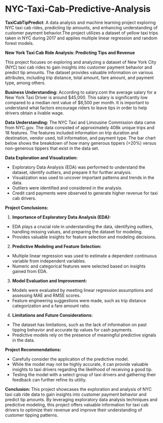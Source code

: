 # NYC-Taxi-Cab-Predictive-Analysis
**TaxiCabTipPredict**: A data analysis and machine learning project exploring NYC taxi cab rides, predicting tip amounts, and enhancing understanding of customer payment behavior.The project utilizes a dataset of yellow taxi trips taken in NYC during 2017 and applies multiple linear regression and random forest models.

**New York Taxi Cab Ride Analysis: Predicting Tips and Revenue**

This project focuses on exploring and analyzing a dataset of New York City (NYC) taxi cab rides to gain insights into customer payment behavior and predict tip amounts. The dataset provides valuable information on various attributes, including trip distance, total amount, fare amount, and payment type, among others.

**Business Understanding:**
According to salary.com the average salary for a New York Taxi Driver is around $45,000. This salary is significantly low compared to a median rent value of $6,500 per month. It is important to understand what factors encourage riders to leave tips in order to help drivers obtain a livable wage. 

**Data Understanding:**
The NYC Taxi and Limousine Commission data came from NYC.gov. The data consisted of approximately 408k unique trips and 18 features. The features included information on trip duration and destination, vendor used, toll information, and payment type. The bar chart below shows the breakdown of how many generous tippers (>20%) versus non-generous tippers that exist in the data set. 


**Data Exploration and Visualization:**
- Exploratory Data Analysis (EDA) was performed to understand the dataset, identify outliers, and prepare it for further analysis.
- Visualization was used to uncover important patterns and trends in the data.
- Outliers were identified and considered in the analysis.
- Credit card payments were observed to generate higher revenue for taxi cab drivers.

**Project Conclusions:**
1. **Importance of Exploratory Data Analysis (EDA):**
- EDA plays a crucial role in understanding the data, identifying outliers, handling missing values, and preparing the dataset for modeling.
- Provides valuable insights for feature selection and modeling decisions.

2. **Predictive Modeling and Feature Selection:**
- Multiple linear regression was used to estimate a dependent continuous variable from independent variables.
- Numeric and categorical features were selected based on insights gained from EDA.

3. **Model Evaluation and Improvement:**

- Models were evaluated by meeting linear regression assumptions and assessing MAE and RMSE scores.
- Feature engineering suggestions were made, such as trip distance categorization and a fare amount ratio.

4. **Limitations and Future Considerations:**

- The dataset has limitations, such as the lack of information on past tipping behavior and accurate tip values for cash payments.
- Predictive models rely on the presence of meaningful predictive signals in the data.

**Project Recommendations:**
- Carefully consider the application of the predictive model.
- While the model may not be highly accurate, it can provide valuable insights to taxi drivers regarding the likelihood of receiving a good tip.
- Testing the model with a select group of taxi drivers and gathering their feedback can further refine its utility.

**Conclusion:**
This project showcases the exploration and analysis of NYC taxi cab ride data to gain insights into customer payment behavior and predict tip amounts. By leveraging exploratory data analysis techniques and predictive modeling, this project offers valuable information for taxi cab drivers to optimize their revenue and improve their understanding of customer tipping patterns.

